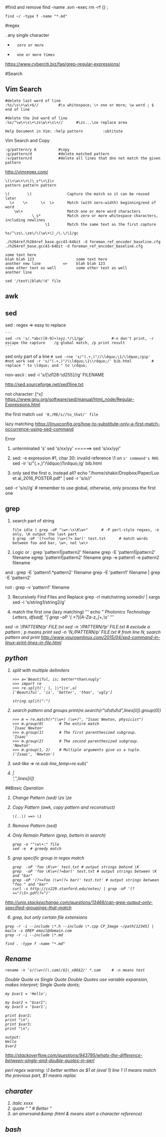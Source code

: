 #find and remove
find -name .svn -exec rm -rf {} \;
```
find ~/ -type f -name "*.md"
```


#regex


.       any single character
*       zero or more
+       one or more times
<https://www.cyberciti.biz/faq/grep-regular-expressions/>


#Search

## Vim Search

```
#delete last word of line
:%s/\s\+\w\+$//         #\s whitespace; \+ one or more; \w word ; $ end of line

#delete the 2nd word of line
:%s/^\w\+\s\+\zs\w\+\s\+//      #\zs...\ze replace area

Help Document in Vim: :help pattern         :ubtitute
```

Vim Search and Copy
```
:g/pattern/y A          #copy
:g/pattern/d            #delete matched pattern
:v/pattern/d            #delete all lines that dno not match the given pattern
```

http://vimregex.com/


```
\(\<\w\+\>\)\_s*\<\1\>
pattern pattern pattern

\(        \)                Capture the match so it can be reused later
  \<    \>      \<  \>      Match (with zero-width) beginning/end of word
    \w\+                    Match one or more word characters
            \_s*            Match zero or more whitespace characters, including newlines
                  \1        Match the same text as the first capture
```
```
%s/^\zs\.\ze\/\(\w\+\)_/\.\/\1/gc

./h264ref/h264ref_base.gcc43-64bit -d foreman_ref_encoder_baseline.cfg
./h264ref_base.gcc43-64bit -d foreman_ref_encoder_baseline.cfg

some text here
blah blah 123                   some text here
another new line          =>    blah blah 123
some other text as well         some other text as well
another line

sed '/text\|blah/!d' file
```

## awk

## sed
sed : regex => easy to replace

    ```
    sed -rn 's/.*abc([0-9]+)xyz.*/\1/gp'            #-n don't print, -r escape the capture    /g global match, /p print result
    ```
sed only part of a line
    ```
    # sed -rne 's/"(.+,)"//\ldquo;\1/\ldquo;/gip' #not work
    sed -r 's/"(.+,)"/\\ldquo;\1\\rdquo;/' bib.html         # replace " to \ldquo; and " to \rdquo;
    ```

non-ascii : sed -i 's/[\d128-\d255]//g' FILENAME

<http://sed.sourceforge.net/sed1line.txt>

not character:
[^x]
<https://www.gnu.org/software/sed/manual/html_node/Regular-Expressions.html>

the first match
    ```
    sed '0,/RE/s//to_that/' file
    ```

lazy matching
<https://linuxconfig.org/how-to-substitute-only-a-first-match-occurrence-using-sed-command>

Error
1. unterminated 's'
sed 's/xx/yy' ======>  sed 's/xx/yy/'

2. sed: -e expression #1, char 30: invalid reference \1 on `s' command's RHS`
sed -ir 's/"(.+,)"/\\ldquo;\1\\rdquo;/g' bib.html

3. only sed the first o, instead all?
echo "/home/shakir/Dropbox/Paper/Luo et al_2016_POSTER.pdf" | sed -r 's/o//'

sed -r 's/o//g'         # remember to use global, otherwise, only process the first one



## grep
1. search part of string
    ```
    file idle | grep -oP "\w+:\s\K\w+"      # -P perl-style regxes, -o only, \K output the last part
    $ grep -oP '(?<=foo )\w+(?= bar)' test.txt      # match words between foo and bar, \w+, not \w\+
    ```
2. Logic
or : grep 'pattern1\|pattern2' filename
     grep -E 'pattern1|pattern2' filename
     egrep 'pattern1|pattern2' filename
     grep -e pattern1 -e pattern2 filename

and :
     grep -E 'pattern1.*pattern2' filename
     grep -E 'pattern1' filename | grep -E 'pattern2'

not :
    grep -v 'pattern1' filename

3. Recursively Find Files and Replace
    grep -rl matchstring somedir/ | xargs sed -i 's/string1/string2/g'

4. match the first one (lazy matching)
    '''
    echo "<em> Photonics Technology Letters, dfsadf, "| grep -oP '<em>(.+?)[A-Za-z_]+,\s'
    '''

sed -n '/PATTERN/p' FILE.txt
sed -n '/PATTERN/!p' FILE.txt           # exclude a pattern ; p means print
sed -n 'N,/PATTERN/p' FILE.txt          # from line N, search pattern and print
<http://www.yourownlinux.com/2015/04/sed-command-in-linux-print-lines-in-file.html>


## python
1. split with multiple delimiters
    ```
    >>> a='Beautiful, is; better*than\nugly'
    >>> import re
    >>> re.split('; |, |\*|\n',a)
    ['Beautiful', 'is', 'better', 'than', 'ugly']
    ```
    ```
    string.split(":")
    ```

2. search pattern and groups
    print(re.search(r"\d\d\d\d",lines[ii]).group(0))
    ```
    >>> m = re.match(r"(\w+) (\w+)", "Isaac Newton, physicist")
    >>> m.group(0)       # The entire match
    'Isaac Newton'
    >>> m.group(1)       # The first parenthesized subgroup.
    'Isaac'
    >>> m.group(2)       # The second parenthesized subgroup.
    'Newton'
    >>> m.group(1, 2)    # Multiple arguments give us a tuple.
    ('Isaac', 'Newton')
    ```

3. sed-like => re.sub
    line_temp=re.sub('<li>|</li>','',lines[ii])

##Basic Operation
1. Change Pattern   (sed)
    \zs \ze

2. Copy Pattern (awk, copy pattern and reconstruct)
    ```
    \(..\) ==> \1
    ```
3. Remove Pattern   (sed)

4. Only Remain Pattern      (grep, bettern in search)
    ```
    grep -o "^\w\+:" file
    sed -e  # greedy match
    ```
5. grep specific group in regex match
    ```
    grep  -oP 'foo \K\w+' test.txt # output strings behind \K
    grep  -oP 'foo \K\w+(?=bar)' test.txt # output strings between \K and "bar"
    grep -oP '(?<=foo )\w+(?= bar)' test.txt' # output strings between "foo " and "bar"
    curl -s http://cs229.stanford.edu/notes/ | grep -oP '(?<=")\S+.pdf(?=")'
    ```
<http://unix.stackexchange.com/questions/13466/can-grep-output-only-specified-groupings-that-match>

6. grep, but only certain file extensions
```
grep -r -i --include \*.h --include \*.cpp CP_Image ~/path[12345] | mailx -s GREP email@domain.com
grep -r -i --include \*.md
```

```
find . -type f -name "*.md"
```


## Rename
```
rename -n 's/(\w+)(\.sam)/$1\_x86$2/' *.sam     # -n means test
```

Double Quote vs Single Quote
Double Quotes use variable expansion, makes interpret; Single Quote donts;

```
my $var1 = 'Hello';

my $var2 = "$var1";
my $var3 = '$var1';

print $var2;
print "\n";
print $var3;
print "\n";

output:
Hello
$var2
```


<http://stackoverflow.com/questions/943795/whats-the-difference-between-single-and-double-quotes-in-perl>

perl regex warning: \1 better written as $1 at (eval 1) line 1
\1 means match the previous part, $1 means replac


## charater
1. italic
    <em>xxxx<em>
2. quote
    &ldquo;     &rdquo;         # Better
    "
3. an amersand:&amp (html & means start a character reference)


## bash 
